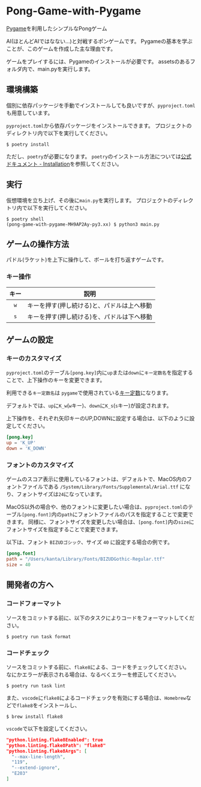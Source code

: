 # Pong-Game-with-Pygame

<!-- A simple Pong game with Pygame -->
[Pygame](https://www.pygame.org/news)を利用したシンプルなPongゲーム

<!-- This is a pong game against AI(barely). Main reason I did this game  is to learn the basics of Pygame. -->
AI(ほとんどAIではなない...)と対戦するポンゲームです。
Pygameの基本を学ぶことが、このゲームを作成した主な理由です。

<!-- To play: Pygame installation is required. Than run the main file while it is in the some folder with assets. -->

ゲームをプレイするには、Pygameのインストールが必要です。
assetsのあるフォルダ内で、main.pyを実行します。

## 環境構築

個別に依存パッケージを手動でインストールしても良いですが、`pyproject.toml`も用意しています。

`pyproject.toml`から依存パッケージをインストールできます。
プロジェクトのディレクトリ内で以下を実行してください。

~~~shell
$ poetry install
~~~

ただし、`poetry`が必要になります。
`poetry`のインストール方法については[公式ドキュメント - Installation](https://python-poetry.org/docs/#installation)を参照してください。

## 実行

仮想環境を立ち上げ、その後に`main.py`を実行します。
プロジェクトのディレクトリ内で以下を実行してください。

~~~shell
$ poetry shell
(pong-game-with-pygame-MH9AP2Ay-py3.xx) $ python3 main.py
~~~

## ゲームの操作方法

パドル(ラケット)を上下に操作して、ボールを打ち返すゲームです。

### キー操作

|キー|説明|
|:--:|----|
|`w`| キーを押す(押し続ける)と、パドルは上へ移動 |
|`s`| キーを押す(押し続ける)を、パドルは下へ移動 |

## ゲームの設定

### キーのカスタマイズ

`pyproject.toml`のテーブル`[pong.key]`内に`up`または`down`に`キー定数名`を指定することで、上下操作のキーを変更できます。

利用できる`キー定数名`は `pygame`で使用されている[キー定数](https://www.pygame.org/docs/ref/key.html#key-constants-label)になります。

デフォルトでは、`up`に`K_w`(`w`キー)、`down`に`K_s`(`s`キー)が設定されます。

上下操作を、それぞれ矢印キーのUP,DOWNに設定する場合は、以下のように設定してください。

~~~toml
[pong.key]
up = 'K_UP'
down = 'K_DOWN'
~~~

### フォントのカスタマイズ

ゲームのスコア表示に使用しているフォントは、デフォルトで、MacOS内のフォントファイルである `/System/Library/Fonts/Supplemental/Arial.ttf` になり、フォントサイズは`24`になっています。

MacOS以外の場合や、他のフォントに変更したい場合は、`pyproject.toml`のテーブル`[pong.font]`内の`path`にフォントファイルのパスを指定することで変更できます。
同様に、フォントサイズを変更したい場合は、`[pong.font]`内の`size`にフォントサイズを指定することで変更できます。

以下は、フォント `BIZUDゴシック`、サイズ `40` に設定する場合の例です。
~~~toml
[pong.font]
path = "/Users/kanta/Library/Fonts/BIZUDGothic-Regular.ttf"
size = 40
~~~

## 開発者の方へ

### コードフォーマット

ソースをコミットする前に、以下のタスクによりコードをフォーマットしてください。

~~~shell
$ poetry run task format
~~~

### コードチェック

ソースをコミットする前に、`flake8`による、コードをチェックしてください。
なにかエラーが表示される場合は、なるべくエラーを修正してください。

~~~shell
$ poetry run task lint
~~~

また、`vscode`に`flake8`によるコードチェックを有効にする場合は、`Homebrew`などで`flake8`をインストールし、

~~~shell
$ brew install flake8
~~~

`vscode`で以下を設定してください。

~~~json
"python.linting.flake8Enabled": true
"python.linting.flake8Path": "flake8"
"python.linting.flake8Args": [
  "--max-line-length",
  "119",
  "--extend-ignore",
  "E203"
]
~~~
